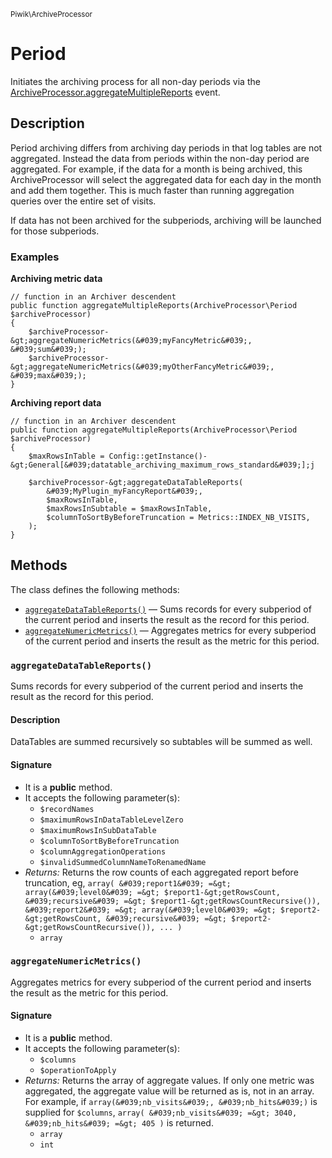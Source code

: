 <small>Piwik\ArchiveProcessor</small>

Period
======

Initiates the archiving process for all non-day periods via the [ArchiveProcessor.aggregateMultipleReports](#) event.

Description
-----------

Period archiving differs from archiving day periods in that log tables are not aggregated.
Instead the data from periods within the non-day period are aggregated. For example, if the data
for a month is being archived, this ArchiveProcessor will select the aggregated data for each
day in the month and add them together. This is much faster than running aggregation queries over
the entire set of visits.

If data has not been archived for the subperiods, archiving will be launched for those subperiods.

### Examples

**Archiving metric data**

    // function in an Archiver descendent
    public function aggregateMultipleReports(ArchiveProcessor\Period $archiveProcessor)
    {
        $archiveProcessor-&gt;aggregateNumericMetrics(&#039;myFancyMetric&#039;, &#039;sum&#039;);
        $archiveProcessor-&gt;aggregateNumericMetrics(&#039;myOtherFancyMetric&#039;, &#039;max&#039;);
    }

**Archiving report data**

    // function in an Archiver descendent
    public function aggregateMultipleReports(ArchiveProcessor\Period $archiveProcessor)
    {
        $maxRowsInTable = Config::getInstance()-&gt;General[&#039;datatable_archiving_maximum_rows_standard&#039;];j

        $archiveProcessor-&gt;aggregateDataTableReports(
            &#039;MyPlugin_myFancyReport&#039;,
            $maxRowsInTable,
            $maxRowsInSubtable = $maxRowsInTable,
            $columnToSortByBeforeTruncation = Metrics::INDEX_NB_VISITS,
        );
    }


Methods
-------

The class defines the following methods:

- [`aggregateDataTableReports()`](#aggregateDataTableReports) &mdash; Sums records for every subperiod of the current period and inserts the result as the record for this period.
- [`aggregateNumericMetrics()`](#aggregateNumericMetrics) &mdash; Aggregates metrics for every subperiod of the current period and inserts the result as the metric for this period.

### `aggregateDataTableReports()` <a name="aggregateDataTableReports"></a>

Sums records for every subperiod of the current period and inserts the result as the record for this period.

#### Description

DataTables are summed recursively so subtables will be summed as well.

#### Signature

- It is a **public** method.
- It accepts the following parameter(s):
    - `$recordNames`
    - `$maximumRowsInDataTableLevelZero`
    - `$maximumRowsInSubDataTable`
    - `$columnToSortByBeforeTruncation`
    - `$columnAggregationOperations`
    - `$invalidSummedColumnNameToRenamedName`
- _Returns:_ Returns the row counts of each aggregated report before truncation, eg, ``` array( &#039;report1&#039; =&gt; array(&#039;level0&#039; =&gt; $report1-&gt;getRowsCount, &#039;recursive&#039; =&gt; $report1-&gt;getRowsCountRecursive()), &#039;report2&#039; =&gt; array(&#039;level0&#039; =&gt; $report2-&gt;getRowsCount, &#039;recursive&#039; =&gt; $report2-&gt;getRowsCountRecursive()), ... ) ```
    - `array`

### `aggregateNumericMetrics()` <a name="aggregateNumericMetrics"></a>

Aggregates metrics for every subperiod of the current period and inserts the result as the metric for this period.

#### Signature

- It is a **public** method.
- It accepts the following parameter(s):
    - `$columns`
    - `$operationToApply`
- _Returns:_ Returns the array of aggregate values. If only one metric was aggregated, the aggregate value will be returned as is, not in an array. For example, if `array(&#039;nb_visits&#039;, &#039;nb_hits&#039;)` is supplied for `$columns`, ``` array( &#039;nb_visits&#039; =&gt; 3040, &#039;nb_hits&#039; =&gt; 405 ) ``` is returned.
    - `array`
    - `int`

